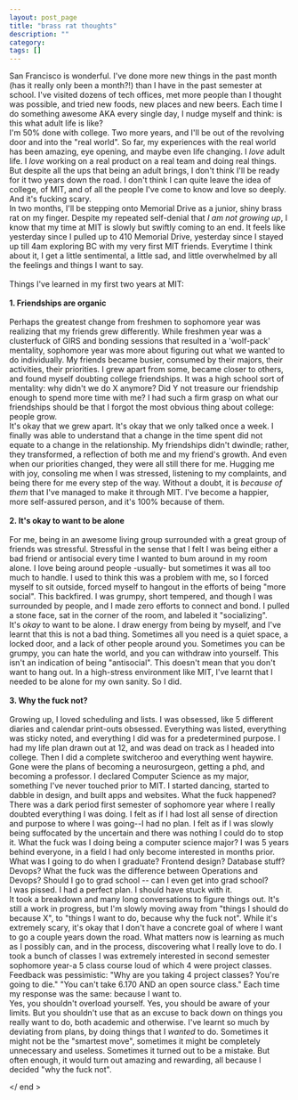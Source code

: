 ```yaml
---
layout: post_page
title: "brass rat thoughts"
description: ""
category: 
tags: []
---
```


San Francisco is wonderful. I've done more new things in the past month (has it really only been a month?!) than I have in the past semester at school. I've visited dozens of tech offices, met more people than I thought was possible, and tried new foods, new places and new beers. Each time I do something awesome AKA every single day, I nudge myself and think: is this what adult life is like?
<br />
I'm 50% done with college. Two more years, and I'll be out of the revolving door and into the "real world". So far, my experiences with the real world has been amazing, eye opening, and maybe even life changing. I <em>love</em> adult life. I <em>love</em> working on a real product on a real team and doing real things. But despite all the ups that being an adult brings, I don't think I'll be ready for it two years down the road. I don't think I can quite leave the idea of college, of MIT, and of all the people I've come to know and love so deeply. And it's fucking scary.
<br />
In two months, I'll be stepping onto Memorial Drive as a junior, shiny brass rat on my finger. Despite my repeated self-denial that <em>I am not growing up</em>, I know that my time at MIT is slowly but swiftly coming to an end. It feels like yesterday since I pulled up to 410 Memorial Drive, yesterday since I stayed up till 4am exploring BC with my very first MIT friends. Everytime I think about it, I get a little sentimental, a little sad, and little overwhelmed by all the feelings and things I want to say. 
<br /><br />
Things I've learned in my first two years at MIT:
<br />
<br />
<strong>1. Friendships are organic</strong><br /><br />
Perhaps the greatest change from freshmen to sophomore year was realizing that my friends grew differently. While freshmen year was a clusterfuck of GIRS and bonding sessions that resulted in a 'wolf-pack' mentality, sophomore year was more about figuring out what we wanted to do individually. My friends became busier, consumed by their majors, their activities, their priorities. I grew apart from some, became closer to others, and found myself doubting college friendships. It was a high school sort of mentality: why didn't we do X anymore? Did Y not treasure our friendship enough to spend more time with me? I had such a firm grasp on what our friendships should be that I forgot the most obvious thing about college: people grow. <br />
It's okay that we grew apart. It's okay that we only talked once a week. I finally was able to understand that a change in the time spent did not equate to a change in the relationship. My friendships didn't dwindle; rather, they transformed, a reflection of both me and my friend's growth. And even when our priorities changed, they were all still there for me. Hugging me with joy, consoling me when I was stressed, listening to my complaints, and being there for me every step of the way. Without a doubt, it is <em>because of them</em> that I've managed to make it through MIT. I've become a happier, more self-assured person, and it's 100% because of them.
<br />
<br />
<strong>2. It's okay to want to be alone</strong><br /><br />
For me, being in an awesome living group surrounded with a great group of friends was stressful. Stressful in the sense that I felt I was being either a bad friend or antisocial every time I wanted to bum around in my room alone. I love being around people -usually- but sometimes it was all too much to handle. 
I used to think this was a problem with me, so I forced myself to sit outside, forced myself to hangout in the efforts of being "more social". This backfired. I was grumpy, short tempered, and though I was surrounded by people, and I made zero efforts to connect and bond. I pulled a stone face, sat in the corner of the room, and labeled it "socializing". <br />
It's <em>okay</em> to want to be alone. I draw energy from being by myself, and I've learnt that this is not a bad thing. Sometimes all you need is a quiet space, a locked door, and a lack of other people around you. Sometimes you can be grumpy, you can hate the world, and you can withdraw into yourself. This isn't an indication of being "antisocial". This doesn't mean that you don't want to hang out. In a high-stress environment like MIT, I've learnt that I needed to be alone for my own sanity. So I did. 
<br />
<br />
<strong>3. Why the fuck not?</strong><br /><br />
Growing up, I loved scheduling and lists. I was obsessed, like 5 different diaries and calendar print-outs obsessed. Everything was listed, everything was sticky noted, and everything I did was for a predetermined purpose. I had my life plan drawn out at 12, and was dead on track as I headed into college.
Then I did a complete switcheroo and everything went haywire. Gone were the plans of becoming a neurosurgeon, getting a phd, and becoming a professor. I declared Computer Science as my major, something I've never touched prior to MIT. I started dancing, started to dabble in design, and built apps and websites. What the fuck happened?<br />
There was a dark period first semester of sophomore year where I really doubted everything I was doing. I felt as if I had lost all sense of direction and purpose to where I was going--I had no plan. I felt as if I was slowly being suffocated by the uncertain and there was nothing I could do to stop it. What the fuck was I doing being a computer science major? I was 5 years behind everyone, in a field I had only become interested in months prior. What was I going to do when I graduate? Frontend design? Database stuff? Devops? What the fuck was the difference between Operations and Devops? Should I go to grad school -- can I even get into grad school? <br />
I was pissed. I had a perfect plan. I should have stuck with it. <br />
It took a breakdown and many long conversations to figure things out. It's still a work in progress, but I'm slowly moving away from "things I should do because X", to "things I want to do, because why the fuck not". While it's extremely scary, it's okay that I don't have a concrete goal of where I want to go a couple years down the road. What matters now is learning as much as I possibly can, and in the process, discovering what I really love to do. I took a bunch of classes I was extremely interested in second semester sophomore year-a 5 class course loud of which 4 were project classes. Feedback was pessimistic: "Why are you taking 4 project classes? You're going to die." "You can't take 6.170 AND an open source class." Each time my response was the same: because I want to. <br />
Yes, you shouldn't overload yourself. Yes, you should be aware of your limits. But you shouldn't use that as an excuse to back down on things you really want to do, both academic and otherwise. I've learnt so much by deviating from plans, by doing things that I <em>wanted</em> to do. Sometimes it might not be the "smartest move", sometimes it might be completely unnecessary and useless. Sometimes it turned out to be a mistake. But often enough, it would turn out amazing and rewarding, all because I decided "why the fuck not".


</ end >